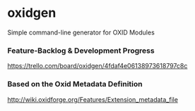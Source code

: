 oxidgen
=======

Simple command-line generator for OXID Modules


### Feature-Backlog & Development Progress

https://trello.com/board/oxidgen/4fdaf4e06138973618797c8c

### Based on the Oxid Metadata Definition
http://wiki.oxidforge.org/Features/Extension_metadata_file